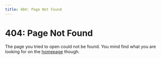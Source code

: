 ```yaml
---
title: 404: Page Not Found
---
```

# 404: Page Not Found
The page you tried to open could not be found. You mind find what you are looking for on the [homepage](/) though.
